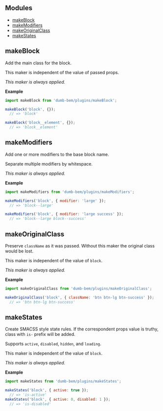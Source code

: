 ## Modules

* [makeBlock](#module_makeBlock)
* [makeModifiers](#module_makeModifiers)
* [makeOriginalClass](#module_makeOriginalClass)
* [makeStates](#module_makeStates)

<a name="module_makeBlock"></a>

## makeBlock
Add the main class for the block.

This maker is independent of the value of passed props.

*This maker is always applied.*

**Example**  
```js
import makeBlock from 'dumb-bem/plugins/makeBlock';

makeBlock('block', {});
  // => 'block'

makeBlock('block__element', {});
  // => 'block__element'
```
<a name="module_makeModifiers"></a>

## makeModifiers
Add one or more modifiers to the base block name.

Separate multiple modifiers by whitespace.

*This maker is always applied.*

**Example**  
```js
import makeModifiers from 'dumb-bem/plugins/makeModifiers';

makeModifiers('block', { modifier: 'large' });
  // => 'block--large'

makeModifiers('block', { modifier: 'large success' });
  // => 'block--large block--success'
```
<a name="module_makeOriginalClass"></a>

## makeOriginalClass
Preserve `className` as it was passed.
Without this maker the original class would be lost.

This maker is independent of the value of `block`.

*This maker is always applied.*

**Example**  
```js
import makeOriginalClass from 'dumb-bem/plugins/makeOriginalClass';

makeOriginalClass('block', { className: 'btn btn-lg btn-success' });
  // => 'btn btn-lg btn-success'
```
<a name="module_makeStates"></a>

## makeStates
Create SMACSS style state rules.
If the correspondent props value is truthy,
class with `is-` prefix will be added.

Supports `active`, `disabled`, `hidden`, and `loading`.

This maker is independent of the value of `block`.

*This maker is always applied.*

**Example**  
```js
import makeStates from 'dumb-bem/plugins/makeStates';

makeStates('block', { active: true });
  // => 'is-active'
makeStates('block', { active: 0, disabled: 1 });
  // => 'is-disabled'
```
